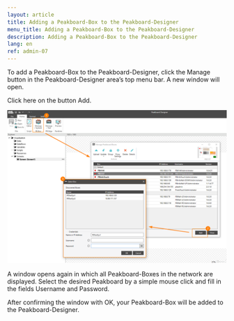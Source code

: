 ```yaml
---
layout: article
title: Adding a Peakboard-Box to the Peakboard-Designer
menu_title: Adding a Peakboard-Box to the Peakboard-Designer
description: Adding a Peakboard-Box to the Peakboard-Designer
lang: en
ref: admin-07
---
```


To add a Peakboard-Box to the Peakboard-Designer, click the Manage button in the Peakboard-Designer area’s top menu bar. A new window will open.

Click here on the button Add.

![Deploy Dialog](/assets/images/admin/add/deploy-dialog.png)

A window opens again in which all Peakboard-Boxes in the network are displayed. Select the desired Peakboard by a simple mouse click and fill in the fields Username and Password.

After confirming the window with OK, your Peakboard-Box will be added to the Peakboard-Designer.
